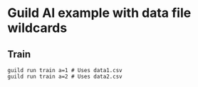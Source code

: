 # Guild AI example with data file wildcards

## Train

```
guild run train a=1 # Uses data1.csv
guild run train a=2 # Uses data2.csv
```

